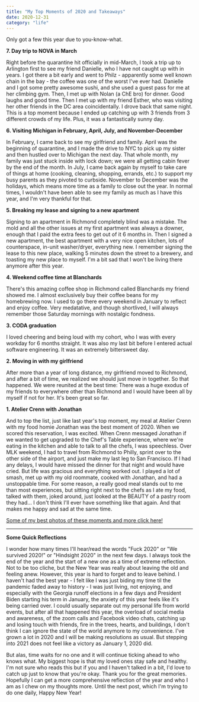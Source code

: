 ```yaml
---
title: "My Top Moments of 2020 and Takeaways"
date: 2020-12-31
category: "life"
---
```


Only got a few this year due to you-know-what.

**7. Day trip to NOVA in March**

Right before the quarantine hit officially in mid-March, I took a trip up to Arlington first to see my friend Danielle, who I have not caught up with in years. I got there a bit early and went to Philz - apparently some well known chain in the bay - the coffee was one of the worst I've ever had. Danielle and I got some pretty awesome sushi, and she used a guest pass for me at her climbing gym. Then, I met up with Nolan (a ChE bro) for dinner. Good laughs and good time. Then I met up with my friend Esther, who was visiting her other friends in the DC area coincidentally. I drove back that same night. This is a top moment because I ended up catching up with 3 friends from 3 different crowds of my life. Plus, it was a fantastically sunny day.

**6. Visiting Michigan in February, April, July, and November-December**

In February, I came back to see my girlfriend and family. April was the beginning of quarantine, and I made the drive to NYC to pick up my sister and then hustled over to Michigan the next day. That whole month, my family was just stuck inside with lock down; we were all getting cabin fever by the end of the month. In July, I came back again by myself to take care of things at home (cooking, cleaning, shopping, errands, etc.) to support my busy parents as they pivoted to curbside. November to December was the holidays, which means more time as a family to close out the year. In normal times, I wouldn't have been able to see my family as much as I have this year, and I'm very thankful for that. 

**5. Breaking my lease and signing to a new apartment**

Signing to an apartment in Richmond completely blind was a mistake. The mold and all the other issues at my first apartment was always a downer, enough that I paid the extra fees to get out of it 6 months in. Then I signed a new apartment, the best apartment with a very nice open kitchen, lots of counterspace, in-unit washer/dryer, everything new. I remember signing the lease to this new place, walking 5 minutes down the street to a brewery, and toasting my new place to myself. I'm a bit sad that I won't be living there anymore after this year.

**4. Weekend coffee time at Blanchards**

There's this amazing coffee shop in Richmond called Blanchards my friend showed me. I almost exclusively buy their coffee beans for my homebrewing now. I used to go there every weekend in January to reflect and enjoy coffee. Very medatative, and though shortlived, I will always remember those Saturday mornings with nostalgic fondness.

**3. CODA graduation**

I loved cheering and being loud with my cohort, who I was with every workday for 6 months straight. It was also my last bit before I entered actual software engineering. It was an extremely bittersweet day. 

**2. Moving in with my girlfriend**

After more than a year of long distance, my girlfriend moved to Richmond, and after a bit of time, we realized we should just move in together. So that happened. We were reunited at the best time: There was a huge exodus of my friends to everywhere other than Richmond and I would have been all by myself if not for her. It's been great so far.

**1. Atelier Crenn with Jonathan**

And to top the list, just like last year's top moment, my meal at Atelier Crenn with my food homie Jonathan was the best moment of 2020. When we scored this reservation, I was excited. When Crenn messaged Jonathan if we wanted to get upgraded to the Chef's Table experience, where we're eating in the kitchen and able to talk to all the chefs, I was speechless. Over MLK weekend, I had to travel from Richmond to Philly, sprint over to the other side of the airport, and just make my last leg to San Francisco. If I had any delays, I would have missed the dinner for that night and would have cried. But life was gracious and everything worked out. I played a lot of smash, met up with my old roommate, cooked with Jonathan, and had a unstoppable time. For some reason, a really good meal stands out to me than most experiences, but sitting right next to the chefs as I ate my food, talked with them, joked around, just looked at the BEAUTY of a pastry room they had... I don't think I'll ever have something like that again. And that makes me happy and sad at the same time.

[Some of my best photos of these moments and more click here!](https://photos.app.goo.gl/36Y3ueCbHyCqV7Wp6)

---

**Some Quick Reflections**

I wonder how many times I'll hear/read the words "Fuck 2020" or "We survived 2020!" or "Hindsight 2020" in the next few days. I always took the end of the year and the start of a new one as a time of extreme reflection. Not to be too cliche, but the New Year was really about leaving the old and feeling anew. However, this year is hard to forget and to leave behind. I haven't had the best year - I felt like I was just biding my time til the pandemic faded away to history - I was just living, not enjoying, and especially with the Georgia runoff elections in a few days and President Biden starting his term in January, the anxiety of this year feels like it's being carried over. I could usually separate out my personal life from world events, but after all that happened this year, the overload of social media and awareness, of the zoom calls and Facebook video chats, catching up and losing touch with friends, fire in the trees, hearts, and buildings, I don't think I can ignore the state of the world anymore to my convenience. I've grown a lot in 2020 and I will be making resolutions as usual. But stepping into 2021 does not feel like a victory as January 1, 2020 did. 

But alas, time waits for no one and it will continue ticking ahead to who knows what. My biggest hope is that my loved ones stay safe and healthy. I'm not sure who reads this but if you and I haven't talked in a bit, I'd love to catch up just to know that you're okay. Thank you for the great memories. Hopefully I can get a more comprehensive reflection of the year and who I am as I chew on my thoughts more. Until the next post, which I'm trying to do one daily, Happy New Year!

